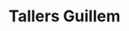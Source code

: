 ---
title: "Tallers Guillem"
url: /el-palau-danglesola/tallers-guillem/
shop: reparación de automóviles
---